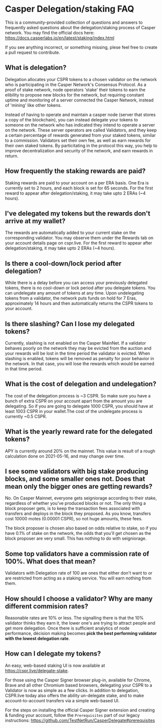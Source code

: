 # Casper Delegation/staking FAQ

This is a community-provided collection of questions and answers to frequently asked questions about the delegation/staking process of Casper network. You may find the official docs here: https://docs.casperlabs.io/en/latest/staking/index.html

If you see anything incorrect, or something missing, plese feel free to create a pull request to contribute.

## What is delegation?
Delegation allocates your CSPR tokens to a chosen validator on the network who is participating in the Casper Network's Consensus Protocol. As a proof of stake network, node operators 'stake' their tokens to earn the elibility to propose new blocks for the network, but requiring constant uptime and monitoring of a server connected the Casper Network, instead of 'mining' like other tokens. 

Instead of having to operate and maintain a casper node (server that stores a copy of the blockchain), you can instead delegate your tokens to someone on the network who has indicated they intend to operate a server on the network. These server operators are called Validators, and they keep a certain percentage of rewards generated from your staked tokens, similar to a commission. Validators set their own fee, as well as earn rewards for their own staked tokens. By particitating in the protocol this way, you help to improve decentralization and security of the network, and earn  rewards in return.

## How frequently the staking rewards are paid?
Staking rewards are paid to your account on a per ERA basis. One Era is currently set to 2 hours, and each block is set for 65 seconds. For the first reward to appear after delegation/staking, it may take upto 2 ERAs (~4 hours).

## I've delegated my tokens but the rewards don't arrive at my wallet?
The rewards are automatically added to your current stake on the corresponding validator. You may observe them under the Rewards tab on your account details page on cspr.live. For the first reward to appear after delegation/staking, it may take upto 2 ERAs (~4 hours).

## Is there a cool-down/lock period after delegation?
While there is a delay before you can access your previously delegated tokens, there is no cool-down or lock period after you delegate tokens. You can undelegate any amount of tokens at any time. Upon undelegating tokens from a validator, the network puts funds on hold for 7 Eras, approximately 14 hours and then automatically returns the CSPR tokens to your account.

## Is there slashing? Can I lose my delegated tokens?
Currently, slashing is not enabled on the Casper MainNet. If a validator behaves poorly on the network they may be evicted from the auction and your rewards will be lost in the time period the validator is evicted. When slashing is enabled, tokens will be removed as penalty for poor behavior in the network. In that case, you will lose the rewards which would be earned in that time period.

## What is the cost of delegation and undelegation?
The cost of the delegation process is ~3 CSPR. So make sure you have a bunch of extra CSPR on your account apart from the amount you are delegating. So if you are going to delegate 1000 CSPR, you should have at least 1003 CSPR in your wallet.The cost of the undelegate process is currently ~0.5 CSPR.

## What is the yearly reward rate for the delegated tokens?
APY is currently around 20% on the mainnet. This value is result of a rough calculation done on 2021-05-16, and may change over time.

## I see some validators with big stake producing blocks, and some smaller ones not. Does that mean only the bigger ones are getting rewards?
No. On Casper Mainnet, everyone gets seigniorage according to their stake, regardless of whether you've produced blocks or not. The only thing a block proposer gets, is to keep the transaction fees associated with transfers and deploys in the block they proposed. As you know, transfers cost 10000 motes (0.00001 CSPR), so not huge amounts, these fees.

The block proposer is chosen also based on odds relative to stake, so if you have 0.1% of stake on the network, the odds that you'll get chosen as the block proposer are very small. This has nothing to do with seigniorage.

## Some top validators have a commission rate of 100%. What does that mean?
Validators with Delegation rate of 100 are ones that either don't want to or are restricted from acting as a staking service. You will earn nothing from them.

## How should I choose a validator? Why are many different commision rates?
Reasonable rates are 10% or less. The signalling there is that the 10% validator thinks they earn it, the lower one's are trying to attract people and get more delegation. Once there is sufficient analytics of node performance, décision making becomes **pick the best performing validator with the lowest delegation rate**.

## How can I delegate my tokens?
An easy, web-based staking UI is now available at https://cspr.live/delegate-stake.

For those using the Casper Signer browser plug-in, available for Chrome, Brave and all other Chromium based browsers, delegating your CSPR to a Validator is now as simple as a few clicks. In addition to delegation, CSPR.live today also offers the ability un-delegate stake, and to make account-to-account transfers via a simple web-based UI.

For the steps on installing the official Casper Signer extension and creating & funding your account, follow the `Prerequisites` part of our legacy instructions: https://github.com/TestNetRun/CasperDelegate#prerequisites
